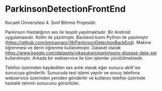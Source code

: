 ﻿# ParkinsonDetectionFrontEnd

Kocaeli Üniversitesi 4. Sınıf Bitirme Projesidir.

Parkinson Hastalığının ses ile tespiti yapılmaktadır. Bir Android uygulamasıdır. Kotlin ile yazılmıştır. Backend kısmı Python ile yazılmıştır (https://github.com/emirayranci18/ParkinsonDetectionBackEnd). Makine öğrenmesi ve derin öğrenme kullanılmıştır. Dataset olarak https://www.kaggle.com/datasets/vikasukani/parkinsons-disease-data-set kullanılmıştır. Arkada bir webservice ile tüm işlemler yürütülmektedir.

Telefon üzerinden kaydedilen ses anlık olarak eğer sunucu aktif ise sunucuya gönderilir. Sunucuda test işlemi yapılır ve sonuç telefona webservice üzerinden yeniden gönderilir ve kullanıcı telefon üzerinde hastalık tahmin sonucunu görüntüler.

